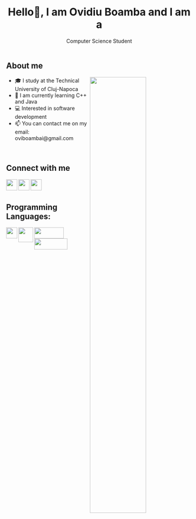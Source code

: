<h1 align = "center"> Hello👋, I am Ovidiu Boamba and I am a </h1>
<div align = "center"> Computer Science Student </div>
  
<br> 
<h2> About me </h2>
<div> <img src = "https://coindsyz.com/wp-content/uploads/2022/03/1584023795.gif" align = "right" width = "55%" > </div>
<p align = "left">
  <ul>
    <li> 🎓 I study at the Technical University of Cluj-Napoca </li>
    <li> 💾 I am currently learning C++ and Java </li>
    <li> 💻 Interested in software development </li>
    <li> 📫 You can contact me on my email: oviboambai@gmail.com </li>
  </ul>
</p>
<br> 
<h2> Connect with me </h2>
<p align = "left">
    <a href="https://www.linkedin.com/in/ovidiu-vasile-boamba/"><img align="left"
      src="https://yt3.ggpht.com/9XmuxL_LL7CxAOOlbBgTnJIo2uHpoLKHhWzlPt7O49ULQmvBSJlxk1RpX3pJ8jkRBkD6p9BIRg=s900-c-k-c0x00ffffff-no-rj"
      height="30" width="30" /></a>
  
   <a href="https://www.instagram.com/ovi.boamba/"><img align="left"
      src="https://upload.wikimedia.org/wikipedia/commons/thumb/5/58/Instagram-Icon.png/640px-Instagram-Icon.png"
      height="30" width="30" /></a>
  
  <a href="https://www.facebook.com/ovidiu.boamba/"><img align="left"
      src="https://upload.wikimedia.org/wikipedia/commons/thumb/d/d5/Facebook_F_icon.svg/640px-Facebook_F_icon.svg.png"
      height="30" width="30" /></a>
  </p>
 <br> <br>
 <h2> Programming Languages: </h2>
 <p align = "left">
    <img align = "left" src = "https://upload.wikimedia.org/wikipedia/commons/thumb/1/18/ISO_C%2B%2B_Logo.svg/1200px-ISO_C%2B%2B_Logo.svg.png"
     width = "30" height = "30">
    <img align = "left" src = "https://brandslogos.com/wp-content/uploads/images/large/java-logo-1.png"
     width = "40" height = "40">
  <img align = "left" src = "https://upload.wikimedia.org/wikipedia/commons/1/17/Google-flutter-logo.png"
      width = "80" height = "30">
  <img align = "left" src = "https://upload.wikimedia.org/wikipedia/commons/thumb/4/44/Spring_Framework_Logo_2018.svg/2560px-Spring_Framework_Logo_2018.svg.png"
      width = "90" height = "30">
    
 
